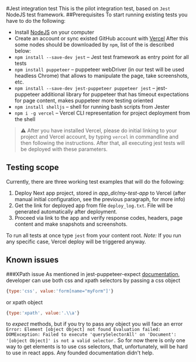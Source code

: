 #Jest integration test
This is the pilot integration test, based on `Jest` NodeJS test framework.
##Prerequisites
To start running existing tests you have to do the following:
   * Install [NodeJS](https://nodejs.org/en/download/) on your computer
   * Create an account or sync existed GitHub account with [Vercel](https://vercel.com)
After this some nodes should be downloaded by `npm`, list of the is described below:
   * `npm install --save-dev jest` – Jest test framework as entry point for all tests
   * `npm install puppeteer` – puppeteer webDriver (in our test will be used headless Chrome) that allows to manipulate the page, take screenshots, etc.
   * `npm install --save-dev jest-puppeteer puppeteer jest` – jest-puppeteer additional library for puppeteer that has timeout expectations for page content, makes puppeteer more testing oriented 
   * `npm install shelljs` – shell for running bash scripts from Jester
   * `npm i -g vercel` – Vercel CLI representation for project deployment from the shell
> :warning: After you have installed Vercel, please do initial linking to your project 
and Vercel account, by typing `vercel` in commandline and then following the instructions. 
After that, all executing jest tests will be deployed with these parameters.

## Testing scope
Currently, there are three working test examples that will do the following:
   1. Deploy Next app project, stored in *app_dir/my-test-app* to Vercel (after manual initial configuration, see the previous paragraph, for more info)
   2. Get the link for deployed app from file `deploy_log.txt`. File will be generated automatically after deployment.
   3. Proceed via link to the app and verify response codes, headers, page content and make snapshots and screenshots.
   
   To run all tests at once type `jest` from your content root. *Note:* If you run any specific case, Vercel deploy will be triggered anyway.
## Known issues
###XPath issue 
As mentioned in jest-puppeteer-expect [documentation](https://github.com/smooth-code/jest-puppeteer/blob/master/packages/expect-puppeteer/README.md#type-string-value-string), 
developer can use both css and xpath selectors by passing 
  a css object
```js
{type:'css', value:'form[name="myForm"]'}
```
  or xpath object
```js
{type:'xpath', value:'.\\a'}
```
  to *expect* methods, but if you try to pass any object you will face an error
  `
   Error: Element [object Object] not found
   Evaluation failed: DOMException: Failed to execute 'querySelectorAll' on 'Document': '[object Object]' is not a valid selector.
   `
   So for now there is only one way to get elements is to use css selectors, that, unfortunately, will be hard to use in react apps.
   Any founded documentation didn't help.